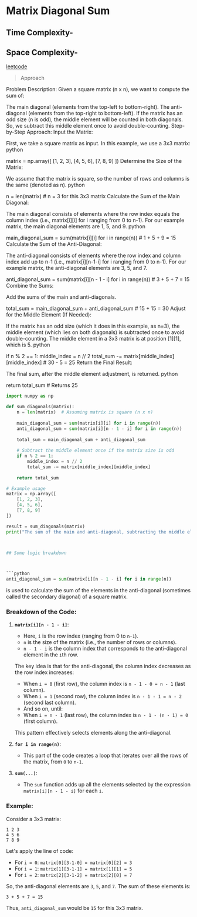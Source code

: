 # Matrix Diagonal Sum

## Time Complexity-
## Space Complexity-             

[leetcode](https://leetcode.com/problems/matrix-diagonal-sum/description/)


>Approach


Problem Description:
Given a square matrix (n x n), we want to compute the sum of:
      
The main diagonal (elements from the top-left to bottom-right).
The anti-diagonal (elements from the top-right to bottom-left).
If the matrix has an odd size (n is odd), the middle element will be counted in both diagonals. So, we subtract this middle element once to avoid double-counting.
Step-by-Step Approach:
Input the Matrix:

First, we take a square matrix as input. In this example, we use a 3x3 matrix:
python

matrix = np.array([
    [1, 2, 3],
    [4, 5, 6],
    [7, 8, 9]
])
Determine the Size of the Matrix:

We assume that the matrix is square, so the number of rows and columns is the same (denoted as n).
python

n = len(matrix)  # n = 3 for this 3x3 matrix
Calculate the Sum of the Main Diagonal:

The main diagonal consists of elements where the row index equals the column index (i.e., matrix[i][i] for i ranging from 0 to n-1).
For our example matrix, the main diagonal elements are 1, 5, and 9.
python

main_diagonal_sum = sum(matrix[i][i] for i in range(n))  # 1 + 5 + 9 = 15
Calculate the Sum of the Anti-Diagonal:

The anti-diagonal consists of elements where the row index and column index add up to n-1 (i.e., matrix[i][n-1-i] for i ranging from 0 to n-1).
For our example matrix, the anti-diagonal elements are 3, 5, and 7.


anti_diagonal_sum = sum(matrix[i][n - 1 - i] for i in range(n))  # 3 + 5 + 7 = 15
Combine the Sums:

Add the sums of the main and anti-diagonals.


total_sum = main_diagonal_sum + anti_diagonal_sum  # 15 + 15 = 30
Adjust for the Middle Element (If Needed):

If the matrix has an odd size (which it does in this example, as n=3), the middle element (which lies on both diagonals) is subtracted once to avoid double-counting.
The middle element in a 3x3 matrix is at position [1][1], which is 5.
python

if n % 2 == 1:
    middle_index = n // 2
    total_sum -= matrix[middle_index][middle_index]  # 30 - 5 = 25
Return the Final Result:

The final sum, after the middle element adjustment, is returned.
python

return total_sum  # Returns 25








```python
import numpy as np

def sum_diagonals(matrix):
    n = len(matrix)  # Assuming matrix is square (n x n)
    
    main_diagonal_sum = sum(matrix[i][i] for i in range(n))
    anti_diagonal_sum = sum(matrix[i][n - 1 - i] for i in range(n))
    
    total_sum = main_diagonal_sum + anti_diagonal_sum
    
    # Subtract the middle element once if the matrix size is odd
    if n % 2 == 1:
        middle_index = n // 2
        total_sum -= matrix[middle_index][middle_index]
    
    return total_sum

# Example usage
matrix = np.array([
    [1, 2, 3],
    [4, 5, 6],
    [7, 8, 9]
])

result = sum_diagonals(matrix)
print("The sum of the main and anti-diagonal, subtracting the middle element once (if square matrix), is:", result)```



## Some logic breakdown



```python
anti_diagonal_sum = sum(matrix[i][n - 1 - i] for i in range(n))
```

is used to calculate the sum of the elements in the anti-diagonal (sometimes called the secondary diagonal) of a square matrix.

### Breakdown of the Code:

1. **`matrix[i][n - 1 - i]`**:
   - Here, `i` is the row index (ranging from 0 to `n-1`).
   - `n` is the size of the matrix (i.e., the number of rows or columns).
   - `n - 1 - i` is the column index that corresponds to the anti-diagonal element in the `i`th row.
   
   The key idea is that for the anti-diagonal, the column index decreases as the row index increases:
   - When `i = 0` (first row), the column index is `n - 1 - 0 = n - 1` (last column).
   - When `i = 1` (second row), the column index is `n - 1 - 1 = n - 2` (second last column).
   - And so on, until:
   - When `i = n - 1` (last row), the column index is `n - 1 - (n - 1) = 0` (first column).

   This pattern effectively selects elements along the anti-diagonal.

2. **`for i in range(n)`**:
   - This part of the code creates a loop that iterates over all the rows of the matrix, from `0` to `n-1`.

3. **`sum(...)`**:
   - The `sum` function adds up all the elements selected by the expression `matrix[i][n - 1 - i]` for each `i`.

### Example:

Consider a 3x3 matrix:

```
1 2 3
4 5 6
7 8 9
```

Let's apply the line of code:

- For `i = 0`: `matrix[0][3-1-0] = matrix[0][2] = 3`
- For `i = 1`: `matrix[1][3-1-1] = matrix[1][1] = 5`
- For `i = 2`: `matrix[2][3-1-2] = matrix[2][0] = 7`

So, the anti-diagonal elements are `3`, `5`, and `7`. The sum of these elements is:

```
3 + 5 + 7 = 15
```

Thus, `anti_diagonal_sum` would be `15` for this 3x3 matrix.
